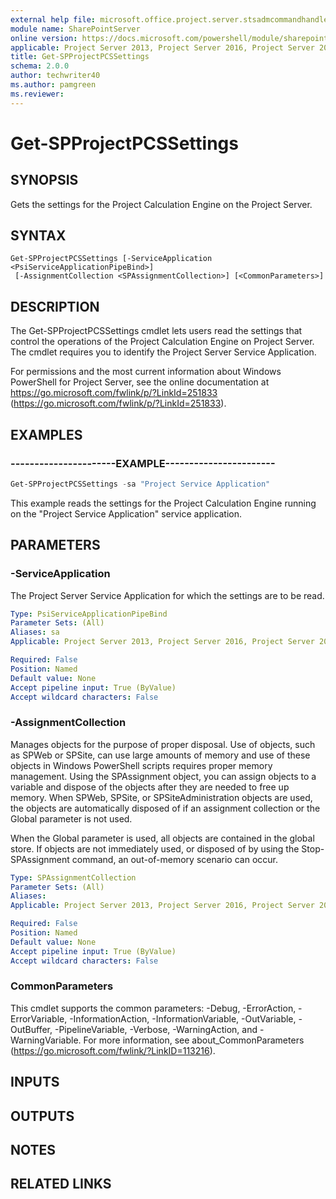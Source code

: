 ```yaml
---
external help file: microsoft.office.project.server.stsadmcommandhandler.dll-help.xml
module name: SharePointServer
online version: https://docs.microsoft.com/powershell/module/sharepoint-server/get-spprojectpcssettings
applicable: Project Server 2013, Project Server 2016, Project Server 2019
title: Get-SPProjectPCSSettings
schema: 2.0.0
author: techwriter40
ms.author: pamgreen
ms.reviewer:
---
```


# Get-SPProjectPCSSettings

## SYNOPSIS
Gets the settings for the Project Calculation Engine on the Project Server.

## SYNTAX

```
Get-SPProjectPCSSettings [-ServiceApplication <PsiServiceApplicationPipeBind>]
 [-AssignmentCollection <SPAssignmentCollection>] [<CommonParameters>]
```

## DESCRIPTION
The Get-SPProjectPCSSettings cmdlet lets users read the settings that control the operations of the Project Calculation Engine on Project Server.
The cmdlet requires you to identify the Project Server Service Application.

For permissions and the most current information about Windows PowerShell for Project Server, see the online documentation at https://go.microsoft.com/fwlink/p/?LinkId=251833 (https://go.microsoft.com/fwlink/p/?LinkId=251833).

## EXAMPLES

### ----------------------EXAMPLE----------------------- 
```powershell
Get-SPProjectPCSSettings -sa "Project Service Application"
```

This example reads the settings for the Project Calculation Engine running on the "Project Service Application" service application.

## PARAMETERS

### -ServiceApplication
The Project Server Service Application for which the settings are to be read.

```yaml
Type: PsiServiceApplicationPipeBind
Parameter Sets: (All)
Aliases: sa
Applicable: Project Server 2013, Project Server 2016, Project Server 2019

Required: False
Position: Named
Default value: None
Accept pipeline input: True (ByValue)
Accept wildcard characters: False
```

### -AssignmentCollection
Manages objects for the purpose of proper disposal.
Use of objects, such as SPWeb or SPSite, can use large amounts of memory and use of these objects in Windows PowerShell scripts requires proper memory management.
Using the SPAssignment object, you can assign objects to a variable and dispose of the objects after they are needed to free up memory.
When SPWeb, SPSite, or SPSiteAdministration objects are used, the objects are automatically disposed of if an assignment collection or the Global parameter is not used.

When the Global parameter is used, all objects are contained in the global store.
If objects are not immediately used, or disposed of by using the Stop-SPAssignment command, an out-of-memory scenario can occur.

```yaml
Type: SPAssignmentCollection
Parameter Sets: (All)
Aliases: 
Applicable: Project Server 2013, Project Server 2016, Project Server 2019

Required: False
Position: Named
Default value: None
Accept pipeline input: True (ByValue)
Accept wildcard characters: False
```

### CommonParameters
This cmdlet supports the common parameters: -Debug, -ErrorAction, -ErrorVariable, -InformationAction, -InformationVariable, -OutVariable, -OutBuffer, -PipelineVariable, -Verbose, -WarningAction, and -WarningVariable. For more information, see about_CommonParameters (https://go.microsoft.com/fwlink/?LinkID=113216).

## INPUTS

## OUTPUTS

## NOTES

## RELATED LINKS

